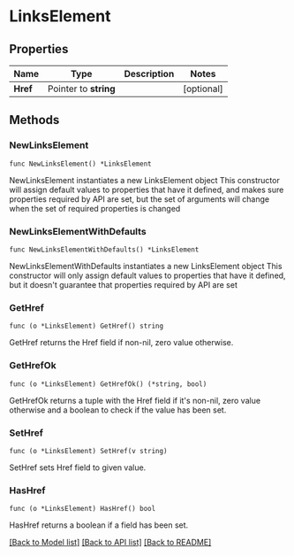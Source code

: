 # LinksElement

## Properties

Name | Type | Description | Notes
------------ | ------------- | ------------- | -------------
**Href** | Pointer to **string** |  | [optional] 

## Methods

### NewLinksElement

`func NewLinksElement() *LinksElement`

NewLinksElement instantiates a new LinksElement object
This constructor will assign default values to properties that have it defined,
and makes sure properties required by API are set, but the set of arguments
will change when the set of required properties is changed

### NewLinksElementWithDefaults

`func NewLinksElementWithDefaults() *LinksElement`

NewLinksElementWithDefaults instantiates a new LinksElement object
This constructor will only assign default values to properties that have it defined,
but it doesn't guarantee that properties required by API are set

### GetHref

`func (o *LinksElement) GetHref() string`

GetHref returns the Href field if non-nil, zero value otherwise.

### GetHrefOk

`func (o *LinksElement) GetHrefOk() (*string, bool)`

GetHrefOk returns a tuple with the Href field if it's non-nil, zero value otherwise
and a boolean to check if the value has been set.

### SetHref

`func (o *LinksElement) SetHref(v string)`

SetHref sets Href field to given value.

### HasHref

`func (o *LinksElement) HasHref() bool`

HasHref returns a boolean if a field has been set.


[[Back to Model list]](../README.md#documentation-for-models) [[Back to API list]](../README.md#documentation-for-api-endpoints) [[Back to README]](../README.md)


